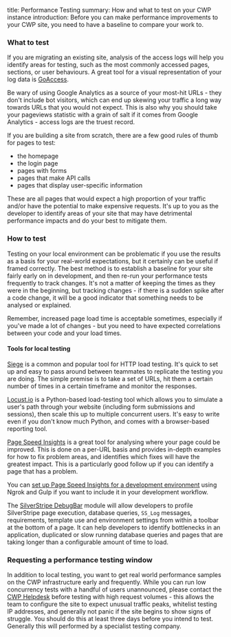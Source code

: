 title: Performance Testing
summary: How and what to test on your CWP instance
introduction: Before you can make performance improvements to your CWP site, you need to have a baseline to compare your
work to.

### What to test

If you are migrating an existing site, analysis of the access logs will help you identify areas for testing,
such as the most commonly accessed pages, sections, or user behaviours. A great tool for a visual representation of your
log data is [GoAccess](https://goaccess.io/).

<div class='warning'>
Be wary of using Google Analytics as a source of your most-hit URLs - they don't include bot visitors, which can end up
skewing your traffic a long way towards URLs that you would not expect. This is also why you should take your pageviews
statistic with a grain of salt if it comes from Google Analytics - access logs are the truest record.
</div>

If you are building a site from scratch, there are a few good rules of thumb for pages to test:

- the homepage
- the login page
- pages with forms
- pages that make API calls
- pages that display user-specific information

These are all pages that would expect a high proportion of your traffic and/or have the potential to make expensive
requests. It's up to you as the developer to identify areas of your site that may have detrimental performance impacts
and do your best to mitigate them.

### How to test

Testing on your local environment can be problematic if you use the results as a basis for your real-world expectations,
but it certainly can be useful if framed correctly. The best method is to establish a baseline for your site fairly
early on in development, and then re-run your performance tests frequently to track changes. It's not a matter of
keeping the times as they were in the beginning, but tracking changes - if there is a sudden spike after a code change,
it will be a good indicator that something needs to be analysed or explained.

Remember, increased page load time is acceptable sometimes, especially if you've made a lot of changes - but you need to
have expected correlations between your code and your load times.

#### Tools for local testing

[Siege](https://www.joedog.org/siege-readme/) is a common and popular tool for HTTP load testing. It's quick to set up
and easy to pass around between teammates to replicate the testing you are doing. The simple premise is to take a set of
URLs, hit them a certain number of times in a certain timeframe and monitor the responses.

[Locust.io](http://docs.locust.io/en/latest/quickstart.html) is a Python-based load-testing tool which allows you to
simulate a user's path through your website (including form submissions and sessions), then scale this up to multiple
concurrent users. It's easy to write even if you don't know much Python, and comes with a browser-based reporting tool.

[Page Speed Insights](https://developers.google.com/speed/pagespeed/insights/) is a great tool for analysing where your
page could be improved. This is done on a per-URL basis and provides in-depth examples for how to fix problem areas,
and identifies which fixes will have the greatest impact. This is a particularly good follow up if you can identify a
page that has a problem.

You can [set up Page Speed Insights for a development environment](https://una.im/gulp-local-psi/) using Ngrok and Gulp
if you want to include it in your development workflow.

The [SilverStripe DebugBar](https://github.com/lekoala/silverstripe-debugbar) module will allow developers to profile SilverStripe page execution, database queries, `SS_Log` messages, requirements, template use and environment settings from within a toolbar at the bottom of a page. It can help developers to identify bottlenecks in an application, duplicated or slow running database queries and pages that are taking longer than a configurable amount of time to load.

### Requesting a performance testing window

In addition to local testing, you want to get real world performance samples on the CWP infrastructure early and
frequently. While you can run low concurrency tests with a handful of users unannounced, please contact the
[CWP Helpdesk](https://www.cwp.govt.nz/service-desk/new-request/) before testing with high request volumes - this allows
the team to configure the site to expect unusual traffic peaks, whitelist testing IP addresses, and generally not panic
if the site begins to show signs of struggle. You should do this at least three days before you intend to test.
Generally this will performed by a specialist testing company.
